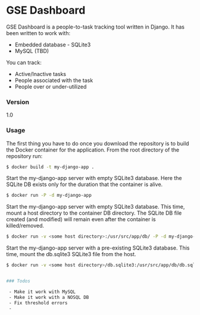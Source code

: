 # GSE Dashboard

GSE Dashboard is a people-to-task tracking tool written in Django. It has been written to work with:
  - Embedded database - SQLite3
  - MySQL (TBD)

You can track:
  - Active/Inactive tasks
  - People associated with the task
  - People over or under-utilized

### Version
1.0

### Usage
The first thing you have to do once you download the repository is to build the Docker container for the application. From the root directory of the repository run:
```sh
$ docker build -t my-django-app .
```

Start the my-django-app server with empty SQLite3 database. Here the SQLite DB exists only for the duration that the container is alive.
```sh
$ docker run -P -d my-django-app
```
Start the my-django-app server with empty SQLite3 database. This time, mount a host directory to the container DB directory.
The SQLite DB file created (and modified) will remain even after the container is killed/removed.
```sh
$ docker run -v <some host directory>:/usr/src/app/db/ -P -d my-django-app
```
Start the my-django-app server with a pre-existing SQLite3 database. This time, mount the db.sqlite3 SQLite3 file from the host.
```sh
$ docker run -v <some host directory>/db.sqlite3:/usr/src/app/db/db.sqlite3 -P -d my-django-app


### Todos

 - Make it work with MySQL
 - Make it work with a NOSQL DB
 - Fix threshold errors
 - 
